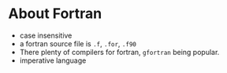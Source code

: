 # About Fortran

- case insensitive
- a fortran source file is `.f`, `.for`, `.f90`
- There plenty of compilers for fortran, `gfortran` being popular.
- imperative language
